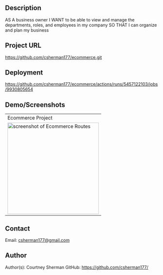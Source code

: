 ## Description

AS A business owner
I WANT to be able to view and manage the departments, roles, and employees in my company
SO THAT I can organize and plan my business

## Project URL

https://github.com/csherman177/ecommerce.git

## Deployment

https://github.com/csherman177/ecommerce/actions/runs/5457122103/jobs/9930805654

## Demo/Screenshots

  <table>
  <tr>
    <td>Ecommerce Project</td>
  </tr>
  <tr>
    <td><img src= "insonmia.png" height=300 alt="screenshot of Ecommerce Routes"></td>
  </tr>
  </table>
 
  ## Contact
  Email: csherman177@gmail.com

## Author

Author(s): Courtney Sherman
GitHub: https://github.com/csherman177/
